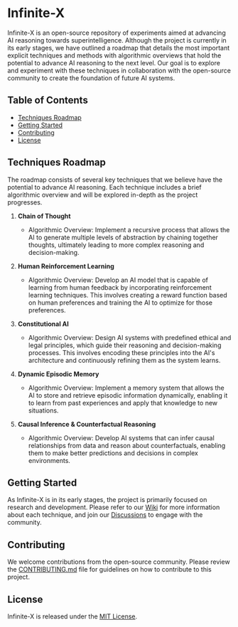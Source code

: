 # Infinite-X

Infinite-X is an open-source repository of experiments aimed at advancing AI reasoning towards superintelligence. Although the project is currently in its early stages, we have outlined a roadmap that details the most important explicit techniques and methods with algorithmic overviews that hold the potential to advance AI reasoning to the next level. Our goal is to explore and experiment with these techniques in collaboration with the open-source community to create the foundation of future AI systems.

## Table of Contents
- [Techniques Roadmap](#techniques-roadmap)
- [Getting Started](#getting-started)
- [Contributing](#contributing)
- [License](#license)

## Techniques Roadmap
The roadmap consists of several key techniques that we believe have the potential to advance AI reasoning. Each technique includes a brief algorithmic overview and will be explored in-depth as the project progresses.

1. **Chain of Thought**
    - Algorithmic Overview: Implement a recursive process that allows the AI to generate multiple levels of abstraction by chaining together thoughts, ultimately leading to more complex reasoning and decision-making.

2. **Human Reinforcement Learning**
    - Algorithmic Overview: Develop an AI model that is capable of learning from human feedback by incorporating reinforcement learning techniques. This involves creating a reward function based on human preferences and training the AI to optimize for those preferences.

3. **Constitutional AI**
    - Algorithmic Overview: Design AI systems with predefined ethical and legal principles, which guide their reasoning and decision-making processes. This involves encoding these principles into the AI's architecture and continuously refining them as the system learns.

4. **Dynamic Episodic Memory**
    - Algorithmic Overview: Implement a memory system that allows the AI to store and retrieve episodic information dynamically, enabling it to learn from past experiences and apply that knowledge to new situations.

5. **Causal Inference & Counterfactual Reasoning**
    - Algorithmic Overview: Develop AI systems that can infer causal relationships from data and reason about counterfactuals, enabling them to make better predictions and decisions in complex environments.

## Getting Started
As Infinite-X is in its early stages, the project is primarily focused on research and development. Please refer to our [Wiki](https://github.com/Infinite-X/Infinite-X/wiki) for more information about each technique, and join our [Discussions](https://github.com/Infinite-X/Infinite-X/discussions) to engage with the community.

## Contributing
We welcome contributions from the open-source community. Please review the [CONTRIBUTING.md](https://github.com/Infinite-X/Infinite-X/blob/main/CONTRIBUTING.md) file for guidelines on how to contribute to this project.

## License
Infinite-X is released under the [MIT License](https://github.com/Infinite-X/Infinite-X/blob/main/LICENSE).
